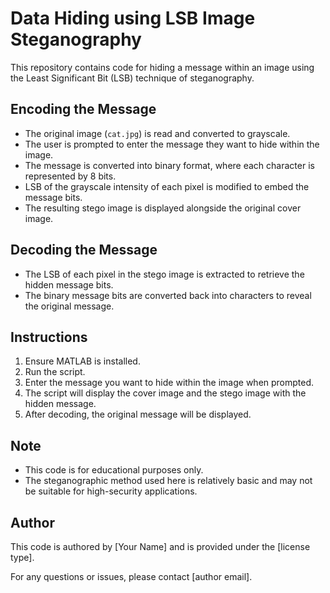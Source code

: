 # Data Hiding using LSB Image Steganography

This repository contains code for hiding a message within an image using the Least Significant Bit (LSB) technique of steganography.

## Encoding the Message

- The original image (`cat.jpg`) is read and converted to grayscale.
- The user is prompted to enter the message they want to hide within the image.
- The message is converted into binary format, where each character is represented by 8 bits.
- LSB of the grayscale intensity of each pixel is modified to embed the message bits.
- The resulting stego image is displayed alongside the original cover image.

## Decoding the Message

- The LSB of each pixel in the stego image is extracted to retrieve the hidden message bits.
- The binary message bits are converted back into characters to reveal the original message.

## Instructions

1. Ensure MATLAB is installed.
2. Run the script.
3. Enter the message you want to hide within the image when prompted.
4. The script will display the cover image and the stego image with the hidden message.
5. After decoding, the original message will be displayed.

## Note

- This code is for educational purposes only.
- The steganographic method used here is relatively basic and may not be suitable for high-security applications.

## Author

This code is authored by [Your Name] and is provided under the [license type].

For any questions or issues, please contact [author email].
